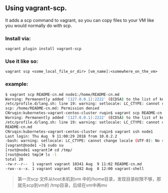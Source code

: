 ## Using vagrant-scp.   
It adds a scp command to vagrant, so you can copy files to your VM like you would normally do with scp.


### Install via:

`vagrant plugin install vagrant-scp`


### Use it like so:

`vagrant scp <some_local_file_or_dir> [vm_name]:<somewhere_on_the_vm>`


###  example:  
```bash
$ vagrant scp README-cn.md node1:/home/README-cn.md
Warning: Permanently added '[127.0.0.1]:2222' (ECDSA) to the list of known hosts.
/etc/profile.d/lang.sh: line 19: warning: setlocale: LC_CTYPE: cannot change locale (UTF-8): No such file or directory
scp: /home/README-cn.md: Permission denied
CNruqin:kubernetes-vagrant-centos-cluster ruqin$ vagrant scp README-cn.md node1:/tmp/README-cn.md
Warning: Permanently added '[127.0.0.1]:2222' (ECDSA) to the list of known hosts.
/etc/profile.d/lang.sh: line 19: warning: setlocale: LC_CTYPE: cannot change locale (UTF-8): No such file or directory
README-cn.md                                                                                                100%   10KB   6.0MB/s   00:00
CNruqin:kubernetes-vagrant-centos-cluster ruqin$ vagrant ssh node1
Last login: Thu Aug  9 11:00:29 2018 from 10.0.2.2
-bash: warning: setlocale: LC_CTYPE: cannot change locale (UTF-8): No such file or directory
[vagrant@node1 ~]$ sudo su
[root@node1 vagrant]# cd /tmp/
[root@node1 tmp]# ls -l
total 20
-rw-r--r--  1 vagrant vagrant 10341 Aug  9 11:02 README-cn.md
-rwx--x--x. 1 vagrant vagrant  6282 Aug  8 12:00 vagrant-shell
```

>第一次scp 文件从host本机到vm 中的/home目录，发现目录权限不够，那就先scp到vm的 /tmp目录，后续在vm中再mv
